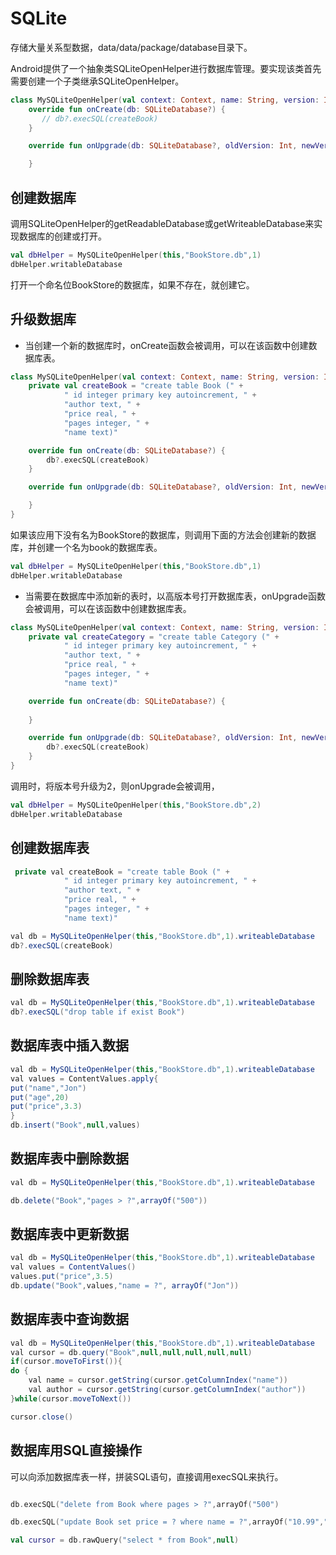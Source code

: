 # SQLite
存储大量关系型数据，data/data/package/database目录下。

Android提供了一个抽象类SQLiteOpenHelper进行数据库管理。要实现该类首先需要创建一个子类继承SQLiteOpenHelper。  
```kotlin
class MySQLiteOpenHelper(val context: Context, name: String, version: Int): SQLiteOpenHelper(context,name,null,version) {
    override fun onCreate(db: SQLiteDatabase?) {
       // db?.execSQL(createBook)
    }

    override fun onUpgrade(db: SQLiteDatabase?, oldVersion: Int, newVersion: Int) {

    }

```

## 创建数据库 
调用SQLiteOpenHelper的getReadableDatabase或getWriteableDatabase来实现数据库的创建或打开。
```kotlin
val dbHelper = MySQLiteOpenHelper(this,"BookStore.db",1)
dbHelper.writableDatabase
```
打开一个命名位BookStore的数据库，如果不存在，就创建它。

## 升级数据库
* 当创建一个新的数据库时，onCreate函数会被调用，可以在该函数中创建数据库表。
```kotlin
class MySQLiteOpenHelper(val context: Context, name: String, version: Int): SQLiteOpenHelper(context,name,null,version) {
    private val createBook = "create table Book (" +
            " id integer primary key autoincrement, " +
            "author text, " +
            "price real, " +
            "pages integer, " +
            "name text)"

    override fun onCreate(db: SQLiteDatabase?) {
        db?.execSQL(createBook)
    }

    override fun onUpgrade(db: SQLiteDatabase?, oldVersion: Int, newVersion: Int) {

    }
}

```
如果该应用下没有名为BookStore的数据库，则调用下面的方法会创建新的数据库，并创建一个名为book的数据库表。

```kotlin
val dbHelper = MySQLiteOpenHelper(this,"BookStore.db",1)
dbHelper.writableDatabase
```

* 当需要在数据库中添加新的表时，以高版本号打开数据库表，onUpgrade函数会被调用，可以在该函数中创建数据库表。

```kotlin
class MySQLiteOpenHelper(val context: Context, name: String, version: Int): SQLiteOpenHelper(context,name,null,version) {
    private val createCategory = "create table Category (" +
            " id integer primary key autoincrement, " +
            "author text, " +
            "price real, " +
            "pages integer, " +
            "name text)"

    override fun onCreate(db: SQLiteDatabase?) {
       
    }

    override fun onUpgrade(db: SQLiteDatabase?, oldVersion: Int, newVersion: Int) {
 		db?.execSQL(createBook)
    }
}

```
调用时，将版本号升级为2，则onUpgrade会被调用，

```kotlin
val dbHelper = MySQLiteOpenHelper(this,"BookStore.db",2)
dbHelper.writableDatabase
```
## 创建数据库表
```java
 private val createBook = "create table Book (" +
            " id integer primary key autoincrement, " +
            "author text, " +
            "price real, " +
            "pages integer, " +
            "name text)"

val db = MySQLiteOpenHelper(this,"BookStore.db",1).writeableDatabase
db?.execSQL(createBook)
```

## 删除数据库表
```java
val db = MySQLiteOpenHelper(this,"BookStore.db",1).writeableDatabase
db?.execSQL("drop table if exist Book")
```
## 数据库表中插入数据
```java
val db = MySQLiteOpenHelper(this,"BookStore.db",1).writeableDatabase
val values = ContentValues.apply{
put("name","Jon")
put("age",20)
put("price",3.3)
}
db.insert("Book",null,values)

```

## 数据库表中删除数据
```java
val db = MySQLiteOpenHelper(this,"BookStore.db",1).writeableDatabase

db.delete("Book","pages > ?",arrayOf("500"))

```
## 数据库表中更新数据
```java
val db = MySQLiteOpenHelper(this,"BookStore.db",1).writeableDatabase
val values = ContentValues()
values.put("price",3.5)
db.update("Book",values,"name = ?", arrayOf("Jon"))
```
## 数据库表中查询数据
```java
val db = MySQLiteOpenHelper(this,"BookStore.db",1).writeableDatabase
val cursor = db.query("Book",null,null,null,null,null)
if(cursor.moveToFirst()){
do {
 	val name = cursor.getString(cursor.getColumnIndex("name"))
 	val author = cursor.getString(cursor.getColumnIndex("author"))
}while(cursor.moveToNext())

cursor.close()

```
## 数据库用SQL直接操作

可以向添加数据库表一样，拼装SQL语句，直接调用execSQL来执行。

```kotlin

db.execSQL("delete from Book where pages > ?",arrayOf("500")

db.execSQL("update Book set price = ? where name = ?",arrayOf("10.99","Jon")

val cursor = db.rawQuery("select * from Book",null)

```


